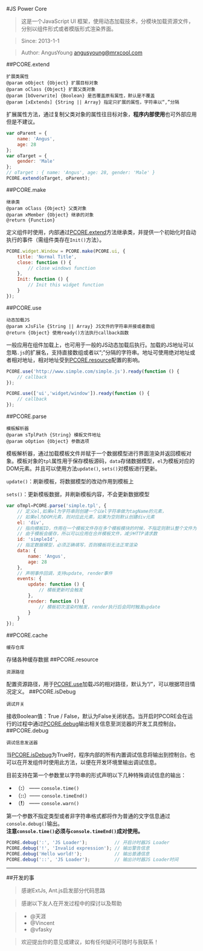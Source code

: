#JS Power Core
> 这是一个JavaScript UI 框架，使用动态加载技术，分模块加载资源文件，分别以组件形式或者模版形式渲染界面。

> Since: 2013-1-1

> Author: AngusYoung <angusyoung@mrxcool.com>

##PCORE.extend

	扩展类属性
	@param oObject {Object} 扩展目标对象
	@param oClass {Object} 扩展父类对象
	@param [bOverwrite] {Boolean} 是否覆盖原有属性，默认是不覆盖
	@param [xExtends] {String || Array} 指定只扩展的属性，字符串以“,”分隔

扩展属性方法，通过复制父类对象的属性往目标对象，**程序内部使用**也可外部应用但是不建议。

```js
var oParent = {
	name: 'Angus',
	age: 28
};
var oTarget = {
	gender: 'Male'
};
// oTarget : { name: 'Angus', age: 28, gender: 'Male' }
PCORE.extend(oTarget, oParent);
```
##PCORE.make

	继承类
	@param oClass {Object} 父类对象
	@param xMember {Object} 继承的对象
	@return {Function}

定义组件时使用，内部通过[PCORE.extend](#pcoreextend)方法继承类，并提供一个初始化时自动执行的事件（需组件类存在`Init()`方法）。
```js
PCORE.widget.Window = PCORE.make(PCORE.ui, {
	title: 'Normal Title',
	close: function () {
		// close windows function
	},
	Init: function () {
		// Init this widget function
	}
});
```
##PCORE.use

	动态加载JS
	@param xJsFile {String || Array} JS文件的字符串并接或者数组
	@return {Object} 使用ready()方法执行callback函数

一般应用在组件加载上，也可用于一般的JS动态加载后执行。加载的JS地址可以忽略`.js`的扩展名，支持直接数组或者以“;”分隔的字符串。地址可使用绝对地址或者相对地址，相对地址受到[PCORE.resource](#pcoreresource)配置的影响。
```js
PCORE.use('http://www.simple.com/simple.js').ready(function () {
	// callback
});
```
```js
PCORE.use(['ui','widget/window']).ready(function () {
	// callback
});
```
##PCORE.parse

	模板解析器
	@param sTplPath {String} 模板文件地址
	@param oOption {Object} 参数选项

模板解析器，通过加载模板文件并赋于一个数据模型进行界面渲染并返回模板对象。模板对象的`tpl`属性用于保存模板源码，`data`存储数据模型，`el`为模板对应的DOM元素。并且可以使用方法`update()`, `sets()`对模板进行更新。

`update()`：刷新模板，将数据模型的改动作用到模板上

`sets()`：更新模板数据，并刷新模板内容，不会更新数据模型
```js
var oTmpl=PCORE.parse('simple.tpl', {
	// 定义el,如果el为字符串则创建一个以el字符串做为tagName的元素，
	// 如果el为DOM元素，则对应此元素，如果为空则默认创建div元素
	el: 'div',
	// 指向模板ID，作用在一个模板文件存在多个模板模块的时候，不指定则默认整个文件为一个模板
	// 由于模板会缓存，所以可以应用在合并模板文件，减少HTTP请求数
	id: 'simpleId',
	// 指定数据模型，必须正确填写，否则模板将无法正常渲染
	data: {
		name: 'Angus',
		age: 28
	},
	// 声明事件回调，支持update, render事件
	events: {
		update: function () {
			// 模板更新时会触发
		},
		render: function () {
			// 模板初次渲染时触发，render执行后会同时触发update
		}
	}
});
```
##PCORE.cache

	缓存仓库
存储各种缓存数据
##PCORE.resource

	资源路径
配置资源路径，用于[PCORE.use](#pcoreuse)加载JS的相对路径，默认为“/”，可以根据项目情况定义。
##PCORE.isDebug

	调试开关
接收Boolean值：True / False，默认为False关闭状态。当开启时PCORE会在运行的过程中通过[PCORE.debug](#pcoredebug)输出相关信息至浏览器的开发工具控制台。
##PCORE.debug

	调试信息发送器
当[PCORE.isDebug](#pcoreisdebug)为True时，程序内部的所有内置调试信息将输出到控制台。也可以在开发组件时使用此方法，以便在开发环境里输出调试信息。

目前支持在第一个参数里以字符串的形式声明以下几种特殊调试信息的输出：
+ （**:**） —— `console.time()`
+ （**::**）—— `console.timeEnd()`
+ （**!**） —— `console.warn()`

第一个参数不指定类型或者非字符串格式都将作为普通的文字信息通过`console.debug()`输出。  
**注意`console.time()`必须与`console.timeEnd()`成对使用。**
```js
PCORE.debug(':', 'JS Loader');          // 开启计时器JS Loader
PCORE.debug('!', 'Invalid expression'); // 输出警告信息
PCORE.debug('Hello world!');            // 输出普通信息
PCORE.debug('::', 'JS Loader');         // 输出计时器JS Loader时间
```
***
##开发的事
> 感谢ExtJs, Ant.js启发部分代码思路

> 感谢以下友人在开发过程中的探讨以及帮助

> * @天涯
> * @Vincent
> * @vfasky

> 欢迎提出你的意见或建议，如有任何疑问可随时与我联系！
